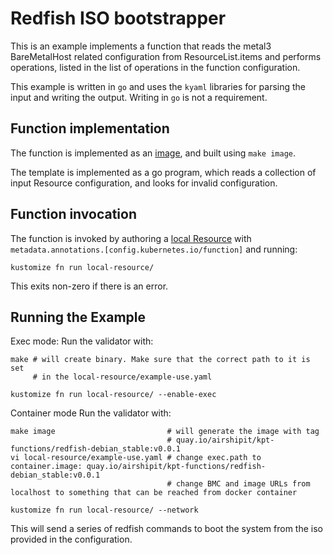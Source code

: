 # Redfish ISO bootstrapper

This is an example implements a function that reads the metal3 BareMetalHost
related configuration from ResourceList.items and performs operations,
listed in the list of operations in the function configuration.

This example is written in `go` and uses the `kyaml` libraries for parsing the
input and writing the output.  Writing in `go` is not a requirement.

## Function implementation

The function is implemented as an [image](image), and built using `make image`.

The template is implemented as a go program, which reads a collection of input
Resource configuration, and looks for invalid configuration.

## Function invocation

The function is invoked by authoring a [local Resource](local-resource)
with `metadata.annotations.[config.kubernetes.io/function]` and running:

    kustomize fn run local-resource/

This exits non-zero if there is an error.

## Running the Example

Exec mode:
Run the validator with:
    
    make # will create binary. Make sure that the correct path to it is set 
         # in the local-resource/example-use.yaml 

    kustomize fn run local-resource/ --enable-exec

Container mode
Run the validator with:

    make image                         # will generate the image with tag
                                       # quay.io/airshipit/kpt-functions/redfish-debian_stable:v0.0.1
    vi local-resource/example-use.yaml # change exec.path to container.image: quay.io/airshipit/kpt-functions/redfish-debian_stable:v0.0.1
                                       # change BMC and image URLs from localhost to something that can be reached from docker container

    kustomize fn run local-resource/ --network

This will send a series of redfish commands to boot the system from the iso
provided in the configuration.
